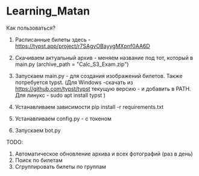 ﻿# Learning_Matan

Как пользоваться? 

1) Расписанные билеты здесь - https://typst.app/project/r7SAgvOBayygMXpnf0AA6D

2) Скачиваем актуальный архив - меняем название под тот, который в main.py  (archive_path = "Calc_S3_Exam.zip")

3) Запускаем main.py - для создания изображений билетов. Также потребуется typst. (Для Windows -скачать из https://github.com/typst/typst текущую версию - и добавить в PATH. Для линукс - sudo apt install typst )

4) Устанавливаем зависимости pip install -r requirements.txt

5) Устанавливаем config.py - с токеном

6) Запускаем bot.py

TODO:

1) Автоматическое обновление архива и всех фотографий (раз в день)
2) Поиск по билетам
3) Сгруппировать билеты по группам 
